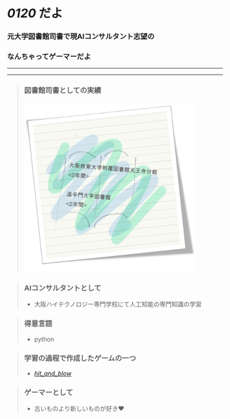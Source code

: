 # *0120* だよ

### 元大学図書館司書で現AIコンサルタント志望の  
### なんちゃってゲーマーだよ

---
---

>### 図書館司書としての実績
><img width="400" alt="青と緑の本" src="https://raw.githubusercontent.com/n0120/20220422/main/_book_bg_2_.png">

>### AIコンサルタントとして
>- 大阪ハイテクノロジー専門学校にて人工知能の専門知識の学習

>### 得意言語
>- python

>### 学習の過程で作成したゲームの一つ
>- [_hit_and_blow_](https://colab.research.google.com/drive/1d3IIqtw-FMP9F3DTX2doLGmD3RrOSqfV?usp=sharing)

>### ゲーマーとして
>- 古いものより新しいものが好き❤
  
<!--
## Welcome to GitHub Pages

You can use the [editor on GitHub](https://github.com/n0120/20220422/edit/main/README.md) to maintain and preview the content for your website in Markdown files.

Whenever you commit to this repository, GitHub Pages will run [Jekyll](https://jekyllrb.com/) to rebuild the pages in your site, from the content in your Markdown files.

### Markdown

Markdown is a lightweight and easy-to-use syntax for styling your writing. It includes conventions for

```markdown
Syntax highlighted code block

# Header 1
## Header 2
### Header 3

- Bulleted
- List

1. Numbered
2. List

**Bold** and _Italic_ and `Code` text

[Link](url) and ![Image](src)
```

For more details see [Basic writing and formatting syntax](https://docs.github.com/en/github/writing-on-github/getting-started-with-writing-and-formatting-on-github/basic-writing-and-formatting-syntax).

### Jekyll Themes

Your Pages site will use the layout and styles from the Jekyll theme you have selected in your [repository settings](https://github.com/n0120/20220422/settings/pages). The name of this theme is saved in the Jekyll `_config.yml` configuration file.

### Support or Contact

Having trouble with Pages? Check out our [documentation](https://docs.github.com/categories/github-pages-basics/) or [contact support](https://support.github.com/contact) and we’ll help you sort it out.
-->
